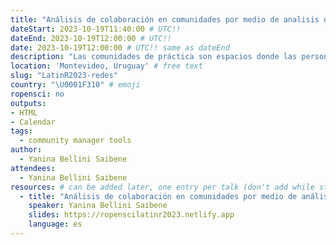 ```yaml
---
title: "Análisis de colaboración en comunidades por medio de analisis de redes sociales"
dateStart: 2023-10-19T11:40:00 # UTC!!
dateEnd: 2023-10-19T12:00:00 # UTC!!
date: 2023-10-19T12:00:00 # UTC!! same as dateEnd
description: "Las comunidades de práctica son espacios donde las personas comparten conocimientos y contribuyen a objetivos individuales y de grupo. Conocer los tipos de miembros y formas de participación, junto con las colaboraciones que existen, y entre quiénes, es un insumo importante para entender la comunidad y tomar acciones para su mejora. Presentamos como implementar un análisis de redes sociales utilizando R en una comunidad de practica real y una serie de consejos si queres hacer lo mismo."
location: 'Montevideo, Uruguay' # free text
slug: "LatinR2023-redes"
country: "\U0001F310" # emoji
ropensci: no
outputs: 
- HTML
- Calendar 
tags: 
  - community manager tools
author:
  - Yanina Bellini Saibene
attendees:
  - Yanina Bellini Saibene
resources: # can be added later, one entry per talk (don't add while still empty, add once there are resources)
  - title: "Análisis de colaboración en comunidades por medio de análisis de redes sociales"
    speaker: Yanina Bellini Saibene
    slides: https://ropenscilatinr2023.netlify.app
    language: es
---
```


